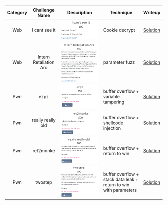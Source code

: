 | Category |     Challenge Name     | Description                          | Technique                                                         | Writeup                                                                                                    |
| :------: | :--------------------: | ------------------------------------ | ----------------------------------------------------------------- | ---------------------------------------------------------------------------------------------------------- |
|   Web    |     I cant see it      | ![alt text](Attachments/image.png)   | Cookie decrypt                                                    | [Solution](https://github.com/Jeetu855/CTFs/blob/master/CITCTF2024/Web/Solution.md)                        |
|   Web    | Intern Retaliation Arc | ![alt text](Attachments/image-1.png) | parameter fuzz                                                    | [Solution](https://github.com/Jeetu855/CTFs/blob/master/CITCTF2024/Web/Solution.md#intern-retaliation-arc) |
|   Pwn    |          ezpz          | ![alt text](Attachments/image-2.png) | buffer overflow + variable tampering                              | [Solution](https://github.com/Jeetu855/CTFs/blob/master/CITCTF2024/Pwn/ezpz/Solution.md)                   |
|   Pwn    |   really really old    | ![alt text](Attachments/image-3.png) | buffer overflow + shellcode injection                             | [Solution](https://github.com/Jeetu855/CTFs/blob/master/CITCTF2024/Pwn/reallyreallyold/Solution.md)        |
|   Pwn    |       ret2monke        | ![alt text](Attachments/image-4.png) | buffer overflow + return to win                                   | [Solution](https://github.com/Jeetu855/CTFs/blob/master/CITCTF2024/Pwn/ret2monke/Solution.md)              |
|   Pwn    |        twostep         | ![alt text](Attachments/image-5.png) | buffer overflow + stack data leak + return to win with parameters | [Solution](https://github.com/Jeetu855/CTFs/blob/master/CITCTF2024/Pwn/twostep/Solution.md)                |
